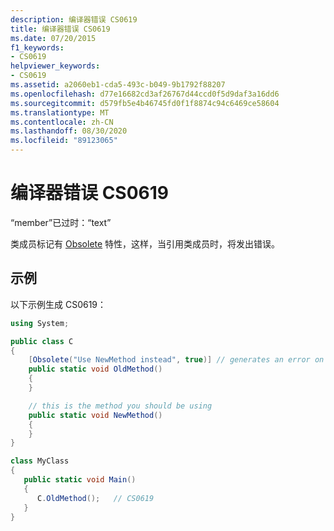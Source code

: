 ```yaml
---
description: 编译器错误 CS0619
title: 编译器错误 CS0619
ms.date: 07/20/2015
f1_keywords:
- CS0619
helpviewer_keywords:
- CS0619
ms.assetid: a2060eb1-cda5-493c-b049-9b1792f88207
ms.openlocfilehash: d77e16682cd3af26767d44ccd0f5d9daf3a16dd6
ms.sourcegitcommit: d579fb5e4b46745fd0f1f8874c94c6469ce58604
ms.translationtype: MT
ms.contentlocale: zh-CN
ms.lasthandoff: 08/30/2020
ms.locfileid: "89123065"
---
```

# <a name="compiler-error-cs0619"></a>编译器错误 CS0619

“member”已过时：“text”

类成员标记有 [Obsolete](../language-reference/attributes/general.md#obsolete-attribute) 特性，这样，当引用类成员时，将发出错误。

## <a name="example"></a>示例

以下示例生成 CS0619：  
  
```csharp
using System;

public class C
{
    [Obsolete("Use NewMethod instead", true)] // generates an error on use
    public static void OldMethod()
    {
    }

    // this is the method you should be using
    public static void NewMethod()
    {
    }  
}

class MyClass
{
   public static void Main()
   {
      C.OldMethod();   // CS0619
   }
}
```
